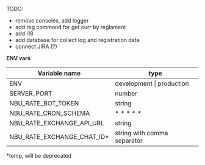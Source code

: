 TODO:

- remove consoles, add logger
- add reg command for get curr by reglament
- add i18
- add database for collect log and registration data
- connect JIRA (?)

**ENV vars**

| Variable name               | type                        |
| --------------------------- | --------------------------- |
| ENV                         | development \| production   |
| SERVER_PORT                 | number                      |
| NBU_RATE_BOT_TOKEN          | string                      |
| NBU_RATE_CRON_SCHEMA        | \* \* \* \* \*              |
| NBU_RATE_EXCHANGE_API_URL   | string                      |
| NBU_RATE_EXCHANGE_CHAT_ID\* | string with comma separator |

\*temp, will be deprecated
